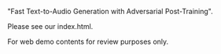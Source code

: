"Fast Text-to-Audio Generation with Adversarial Post-Training".

Please see our index.html. 

For web demo contents for review purposes only. 
